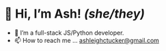 # 👋 Hi, I’m Ash! _(she/they)_
* 🌱 I’m a full-stack JS/Python developer.
* 📫 How to reach me ... ashleighctucker@gmail.com


